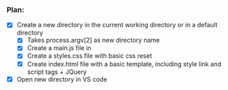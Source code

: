 
### Plan:

- [x] Create a new directory in the current working directory or in a default directory
  - [x] Takes process.argv\[2\] as new directory name
  - [x] Create a main.js file in  
  - [x] Create a styles.css file with basic css reset
  - [x] Create index.html file with a basic template, including style link and script tags + JQuery
- [x] Open new directory in VS code